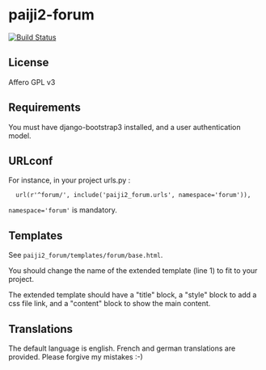 paiji2-forum
============
[![Build Status](https://travis-ci.org/rezometz/django-paiji2-forum.svg)](https://travis-ci.org/rezometz/django-paiji2-forum)

License
-------

Affero GPL v3

Requirements
------------

You must have django-bootstrap3 installed, and a user authentication model.

URLconf
-------

For instance, in your project urls.py :

```
  url(r'^forum/', include('paiji2_forum.urls', namespace='forum')),
```

`namespace='forum'` is mandatory.

Templates
---------

See `paiji2_forum/templates/forum/base.html`.

You should change the name of the extended template (line 1) to fit to your project.

The extended template should have a "title" block, a "style" block to add a css file link, and a "content" block to show the main content.

Translations
------------

The default language is english. French and german translations are provided. Please forgive my mistakes :-)
